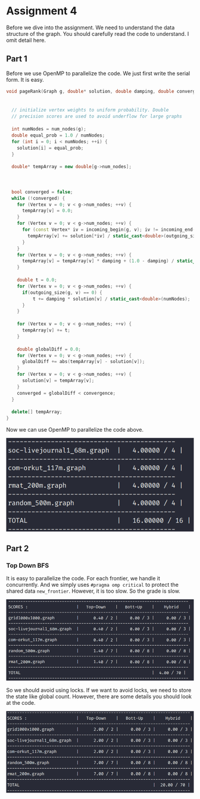 # Assignment 4

Before we dive into the assignment. We need to understand the data
structure of the graph. You should carefully read the code to understand.
I omit detail here.

## Part 1

Before we use OpenMP to parallelize the code. We just first write the serial
form. It is easy.

```c++
void pageRank(Graph g, double* solution, double damping, double convergence) {


  // initialize vertex weights to uniform probability. Double
  // precision scores are used to avoid underflow for large graphs

  int numNodes = num_nodes(g);
  double equal_prob = 1.0 / numNodes;
  for (int i = 0; i < numNodes; ++i) {
    solution[i] = equal_prob;
  }

  double* tempArray = new double[g->num_nodes];



  bool converged = false;
  while (!converged) {
    for (Vertex v = 0; v < g->num_nodes; ++v) {
      tempArray[v] = 0.0;
    }
    for (Vertex v = 0; v < g->num_nodes; ++v) {
      for (const Vertex* iv = incoming_begin(g, v); iv != incoming_end(g, v); ++iv) {
        tempArray[v] += solution[*iv] / static_cast<double>(outgoing_size(g, *iv));
      }
    }
    for (Vertex v = 0; v < g->num_nodes; ++v) {
      tempArray[v] = tempArray[v] * damping + (1.0 - damping) / static_cast<double>(numNodes);
    }

    double t = 0.0;
    for (Vertex v = 0; v < g->num_nodes; ++v) {
      if(outgoing_size(g, v) == 0) {
          t += damping * solution[v] / static_cast<double>(numNodes);
      }
    }

    for (Vertex v = 0; v < g->num_nodes; ++v) {
      tempArray[v] += t;
    }

    double globalDiff = 0.0;
    for (Vertex v = 0; v < g->num_nodes; ++v) {
      globalDiff += abs(tempArray[v] - solution[v]);
    }
    for (Vertex v = 0; v < g->num_nodes; ++v) {
      solution[v] = tempArray[v];
    }
    converged = globalDiff < convergence;
  }

  delete[] tempArray;
}
```

Now we can use OpenMP to parallelize the code above.

![Page rank score](./assets/Page_rank_score.png)

## Part 2

### Top Down BFS

It is easy to parallelize the code. For each frontier, we handle it
concurrently. And we simply uses `#pragma omp critical` to protect
the shared data `new_frontier`. However, it is too slow. So the grade
is slow.

![top_down_bfs_critical](./assets/top_down_bfs_critical.png)

So we should avoid using locks. If we want to avoid locks, we need to
store the state like global count. However, there are some details you
should look at the code.

![top_down_bfs_correct](./assets/top_down_bfs_correct_way.png)
